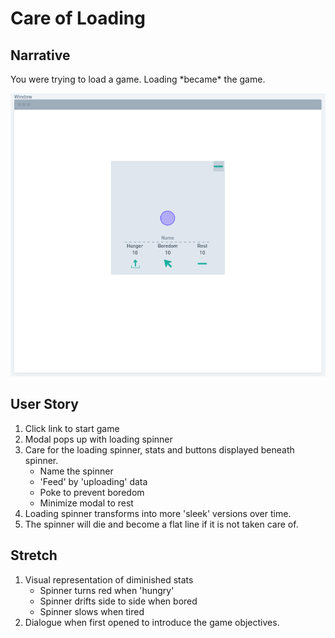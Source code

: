 <h1>Care of Loading</h1>

<h2>Narrative</h2>
You were trying to load a game. Loading *became* the game.  
  
![Visual Wireframe](./images/CareOfLoadingWireframe.PNG)



<h2>User Story</h2>

1. Click link to start game
2. Modal pops up with loading spinner
3. Care for the loading spinner, stats and buttons displayed beneath spinner.
   * Name the spinner
   * 'Feed' by 'uploading' data
   * Poke to prevent boredom
   * Minimize modal to rest
4. Loading spinner transforms into more 'sleek' versions over time.
5. The spinner will die and become a flat line if it is not taken care of.



<h2>Stretch</h2>

1. Visual representation of diminished stats
   * Spinner turns red when 'hungry'
   * Spinner drifts side to side when bored
   * Spinner slows when tired
2. Dialogue when first opened to introduce the game objectives.
